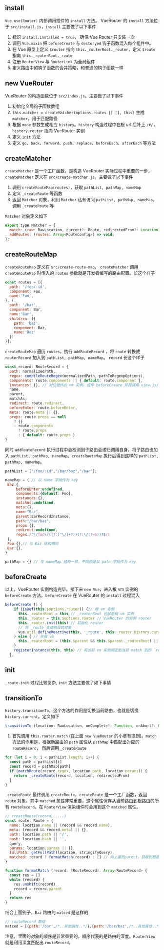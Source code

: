 ## install
`Vue.use(Router)` 内部调用插件的 `install` 方法。 VueRouter 的 `install` 方法位于 `src/install.js`，`install` 主要做了以下事件

1. 标识 `install.installed = true`， 确保 Vue Router 只安装一次
1. 调用 `Vue.mixin` 把 `beforeCreate` 与 `destoryed` 钩子函数混入每个组件中。
1. 在 Vue 原型上定义 `$router` 指向 `this._routerRoot._router`，定义 `$route` 指向 `this._routerRoot._route`
1. 注册 `RouterView` 与 `RouterLink` 为全局组件
1. 定义路由中的钩子函数的合并策略，和普通的钩子函数一样

## new VueRouter
VueRouter 的构造函数位于 `src/index.js`。主要做了以下事件

1. 初始化全局钩子函数数组
1. `this.matcher = createMatcher(options.routes || [], this)` 生成 `matcher`，用于匹配路径
1. 根据 `mode` 参数生成相应 `history`。`history` 构造过程中在根 url 后补上 `/#/`，`history.router` 指向 VueRouter 实例
1. 定义 `init` 方法
1. 定义 `go`、`back`、`forward`、`push`、`replace`、`beforeEach`、`afterEach` 等方法

## createMatcher
`createMatcher` 是一个工厂函数，是构造 VueRouter 实际过程中重要的一步，`createMatcher` 定义在 `src/create-matcher.js`。主要做了以下事件

1. 调用 `createRouteMap(routes)`，获取 `pathList, pathMap, nameMap`
1. 定义 `_createRoute` 等函数
1. 返回 `Matcher` 对象，利用 `Matcher` 私有访问 `pathList, pathMap, nameMap`，调用 `_createRoute` 等

`Matcher` 对象定义如下

````js
export type Matcher = {
  match: (raw: RawLocation, current?: Route, redirectedFrom?: Location) => Route;
  addRoutes: (routes: Array<RouteConfig>) => void;
};
```` 

## createRouteMap
`createRouteMap` 定义在 `src/create-route-map`， `createMatcher` 调用 `createRouteMap` 时传入的 `routes` 参数就是开发者编写的路由配置。长这个样子

````js
const routes = [{
  path: '/foo/:id',
  component: Foo,
  name:'Foo',
}, {
  path: '/bar',
  component: Bar,
  name:'Bar',
  children: [{
    path: 'baz',
    component: Baz,
    name:'Baz'
  }]
}];
````

`createRouteMap` 遍历 `routes`，执行 `addRouteRecord` ，将 `route` 转换成 `routerRecord` 加入到 `pathList, pathMap, nameMap`。 `record` 长这个样子

````js
const record: RouteRecord = {
  path: normalizedPath,
  regex: compileRouteRegex(normalizedPath, pathToRegexpOptions),
  components: route.components || { default: route.component },
  instances: {}, // 对应组件的 vm 实例，组件 beforeCreate 阶段调用 view.js/registerRouteInstance 中获取
  name,
  parent,
  matchAs,
  redirect: route.redirect,
  beforeEnter: route.beforeEnter,
  meta: route.meta || {},
  props: route.props == null
    ? {}
    : route.components
      ? route.props
      : { default: route.props }
}
````

同时 `addRouteRecord` 执行过程中会检测到子路由会递归调用自身，将子路由也加入 `pathList, pathMap, nameMap`。`createRouteMap` 执行后得到这样的 `pathList, pathMap, nameMap`。

````js
pathList = ["/foo/:id","/bar/baz","/bar"];

nameMap = { // 以 name 字段作为 key
 Baz:{
     beforeEnter:undefined,
     components:{default: Foo},
     instances:{},
     matchAs:undefined,
     meta:{},
     name:"Baz",
     parent:BarRecordInstance,
     path:"/bar/baz",
     props:{},
     redirect:undefined,
     regex:/^\/foo\/((?:[^\/]+?))(?:\/(?=$))?$/i
 },
 Foo:{},// 与 Baz 结构相同
 Bar:{},
}

pathMap = {} // 与 nameMap 结构一样，不同的是以 path 字段作为 key
````

## beforeCreate
以上，VueRouter 实例构造完毕。接下来 `new Vue`，进入根 vm 实例的 `beforeCreate` 方法。`beforeCreate` 在 VueRouter 的 `install` 过程混入

````js
beforeCreate () {
    if (isDef(this.$options.router)) {// 根 vm 实例
      this._routerRoot = this // _routerRoot 也就是根 vm 实例
      this._router = this.$options.router // VueRouter 的实例 router
      this._router.init(this) // 初始化 router
      // 将 _route 变成响应式对象
      Vue.util.defineReactive(this, '_route', this._router.history.current)
    } else { // 非根 vm
      this._routerRoot = (this.$parent && this.$parent._routerRoot) || this // 指向根 vm 实例
    }
    registerInstance(this, this) // 将当前 vm 实例绑定到当前 match 到的 `routeRecord` 的 `instance` 属性
  },
```` 

## init
`_route.init` 过程比较复杂, `init` 方法主要做了如下事情



## transitionTo
`history.transitionTo`，这个方法的作用是切换当前路由，也就是切换 `history.current`。定义如下

````js
transitionTo (location: RawLocation, onComplete?: Function, onAbort?: Function){/*....*/}
````


1. 首先调用 `this.router.match` (在上面 `new VueRouter` 的小章有提到)。`match` 方法的作用是，根据新路由的 `path` 属性从 `pathMap` 中匹配出对应的 `routeRecord`，
然后调用 `_createRoute`

````js
for (let i = 0; i < pathList.length; i++) {
  const path = pathList[i]
  const record = pathMap[path]
  if (matchRoute(record.regex, location.path, location.params)) {
    return _createRoute(record, location, redirectedFrom)
  }
}
````

`_createRoute`  最终调用 `createRoute`，`createRoute` 是一个工厂函数，返回 `route` 对象。其中 `matched` 属性非常重要，这个属性保存从当前路由到根路由的所有 `routeRecord`。在
`RouterView` 渲染组件时会用到这个 `matched` 属性。

````js
// createRoute(record,.....)
const route: Route = {
  name: location.name || (record && record.name),
  meta: (record && record.meta) || {},
  path: location.path || '/',
  hash: location.hash || '',
  query,
  params: location.params || {},
  fullPath: getFullPath(location, stringifyQuery),
  matched: record ? formatMatch(record) : [] // 向上遍历parent，获取到根路径的所有 record
}

function formatMatch (record: ?RouteRecord): Array<RouteRecord> {
  const res = []
  while (record) {
    res.unshift(record)
    record = record.parent
  }
  return res
}
````

结合上面例子，`Baz` 路由的 `matced` 是这样的
 
````js
// routeRecord 数组
matced = [{path:'/bar',/*..其他属性..*/},{path:'/bar/baz',/*..其他属性..*/}];
````

注意，里面的对象的顺序是非常重要的，顺序代表的是路由的深度。`RouterView` 就是利用深度匹配出 `routeRecord`。
